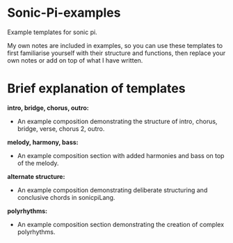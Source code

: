 # Sonic-Pi-examples
Example templates for sonic pi.

My own notes are included in examples, so you can use these templates to first familiarise yourself with their structure and functions, then replace your own notes or add on top of what I have written.

# Brief explanation of templates
<b>intro, bridge, chorus, outro:</b>
  - An example composition demonstrating the structure of intro, chorus, bridge, verse, chorus 2, outro.
  
<b>melody, harmony, bass:</b>
  - An example composition section with added harmonies and bass on top of the melody.
  
<b>alternate structure:</b>
  - An example composition demonstrating deliberate structuring and conclusive chords in sonicpiLang.
  
<b>polyrhythms:</b>
  - An example composition section demonstrating the creation of complex polyrhythms.

